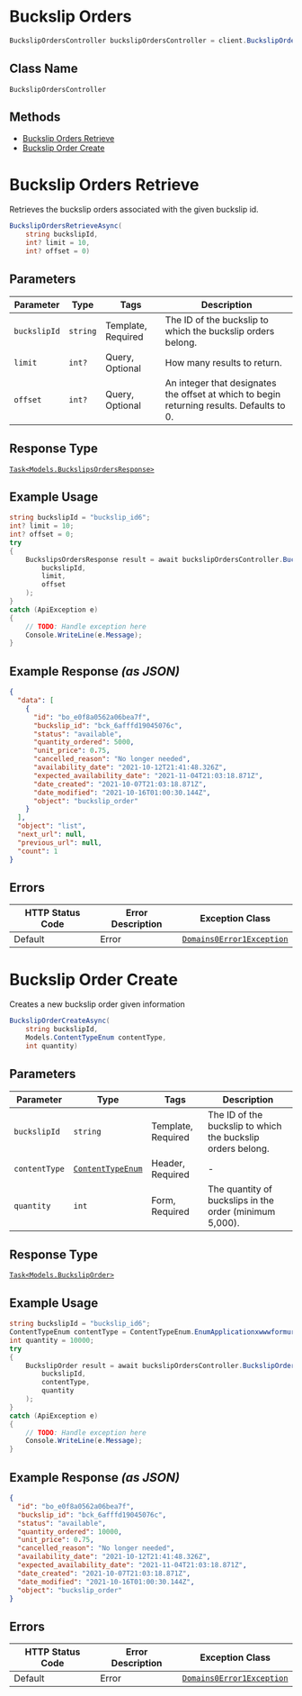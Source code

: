 # Buckslip Orders

```csharp
BuckslipOrdersController buckslipOrdersController = client.BuckslipOrdersController;
```

## Class Name

`BuckslipOrdersController`

## Methods

* [Buckslip Orders Retrieve](../../doc/controllers/buckslip-orders.md#buckslip-orders-retrieve)
* [Buckslip Order Create](../../doc/controllers/buckslip-orders.md#buckslip-order-create)


# Buckslip Orders Retrieve

Retrieves the buckslip orders associated with the given buckslip id.

```csharp
BuckslipOrdersRetrieveAsync(
    string buckslipId,
    int? limit = 10,
    int? offset = 0)
```

## Parameters

| Parameter | Type | Tags | Description |
|  --- | --- | --- | --- |
| `buckslipId` | `string` | Template, Required | The ID of the buckslip to which the buckslip orders belong. |
| `limit` | `int?` | Query, Optional | How many results to return. |
| `offset` | `int?` | Query, Optional | An integer that designates the offset at which to begin returning results. Defaults to 0. |

## Response Type

[`Task<Models.BuckslipsOrdersResponse>`](../../doc/models/buckslips-orders-response.md)

## Example Usage

```csharp
string buckslipId = "buckslip_id6";
int? limit = 10;
int? offset = 0;
try
{
    BuckslipsOrdersResponse result = await buckslipOrdersController.BuckslipOrdersRetrieveAsync(
        buckslipId,
        limit,
        offset
    );
}
catch (ApiException e)
{
    // TODO: Handle exception here
    Console.WriteLine(e.Message);
}
```

## Example Response *(as JSON)*

```json
{
  "data": [
    {
      "id": "bo_e0f8a0562a06bea7f",
      "buckslip_id": "bck_6afffd19045076c",
      "status": "available",
      "quantity_ordered": 5000,
      "unit_price": 0.75,
      "cancelled_reason": "No longer needed",
      "availability_date": "2021-10-12T21:41:48.326Z",
      "expected_availability_date": "2021-11-04T21:03:18.871Z",
      "date_created": "2021-10-07T21:03:18.871Z",
      "date_modified": "2021-10-16T01:00:30.144Z",
      "object": "buckslip_order"
    }
  ],
  "object": "list",
  "next_url": null,
  "previous_url": null,
  "count": 1
}
```

## Errors

| HTTP Status Code | Error Description | Exception Class |
|  --- | --- | --- |
| Default | Error | [`Domains0Error1Exception`](../../doc/models/domains-0-error-1-exception.md) |


# Buckslip Order Create

Creates a new buckslip order given information

```csharp
BuckslipOrderCreateAsync(
    string buckslipId,
    Models.ContentTypeEnum contentType,
    int quantity)
```

## Parameters

| Parameter | Type | Tags | Description |
|  --- | --- | --- | --- |
| `buckslipId` | `string` | Template, Required | The ID of the buckslip to which the buckslip orders belong. |
| `contentType` | [`ContentTypeEnum`](../../doc/models/content-type-enum.md) | Header, Required | - |
| `quantity` | `int` | Form, Required | The quantity of buckslips in the order (minimum 5,000). |

## Response Type

[`Task<Models.BuckslipOrder>`](../../doc/models/buckslip-order.md)

## Example Usage

```csharp
string buckslipId = "buckslip_id6";
ContentTypeEnum contentType = ContentTypeEnum.EnumApplicationxwwwformurlencoded;
int quantity = 10000;
try
{
    BuckslipOrder result = await buckslipOrdersController.BuckslipOrderCreateAsync(
        buckslipId,
        contentType,
        quantity
    );
}
catch (ApiException e)
{
    // TODO: Handle exception here
    Console.WriteLine(e.Message);
}
```

## Example Response *(as JSON)*

```json
{
  "id": "bo_e0f8a0562a06bea7f",
  "buckslip_id": "bck_6afffd19045076c",
  "status": "available",
  "quantity_ordered": 10000,
  "unit_price": 0.75,
  "cancelled_reason": "No longer needed",
  "availability_date": "2021-10-12T21:41:48.326Z",
  "expected_availability_date": "2021-11-04T21:03:18.871Z",
  "date_created": "2021-10-07T21:03:18.871Z",
  "date_modified": "2021-10-16T01:00:30.144Z",
  "object": "buckslip_order"
}
```

## Errors

| HTTP Status Code | Error Description | Exception Class |
|  --- | --- | --- |
| Default | Error | [`Domains0Error1Exception`](../../doc/models/domains-0-error-1-exception.md) |

